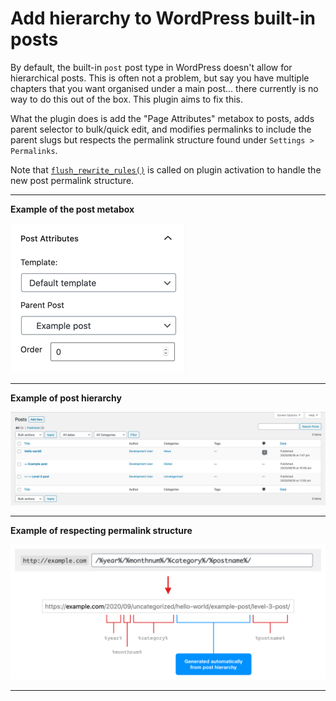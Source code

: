 # Add hierarchy to WordPress built-in posts
By default, the built-in `post` post type in WordPress doesn't allow for hierarchical posts. This is often not a problem, but say you have multiple chapters that you want organised under a main post... there currently is no way to do this out of the box. This plugin aims to fix this.

What the plugin does is add the "Page Attributes" metabox to posts, adds parent selector to bulk/quick edit, and modifies permalinks to include the parent slugs but respects the permalink structure found under `Settings > Permalinks`.

Note that [`flush_rewrite_rules()`](https://developer.wordpress.org/reference/functions/flush_rewrite_rules/) is called on plugin activation to handle the new post permalink structure. 

---

**Example of the post metabox**

![Metabox](screenshots/metabox.jpg)

---

**Example of post hierarchy**

![Posts table](screenshots/table.jpg)

---

**Example of respecting permalink structure**

![Permalink structure](screenshots/url.jpg)

---
